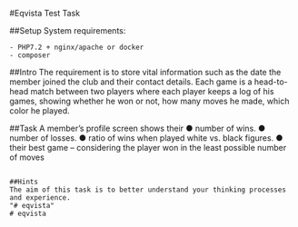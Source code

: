 #Eqvista Test Task

##Setup
System requirements:
``` 
- PHP7.2 + nginx/apache or docker
- composer
```

##Intro
The requirement is to store vital information such as the date the member joined the club and
their contact details. Each game is a head-to-head match between two players where each
player keeps a log of his games, showing whether he won or not, how many moves he made,
which color he played.

##Task
A member’s profile screen shows their
● number of wins.
● number of losses.
● ratio of wins when played white vs. black figures.
● their best game – considering the player won in the least possible number of moves
```

##Hints
The aim of this task is to better understand your thinking processes and experience. 
"# eqvista" 
# eqvista
